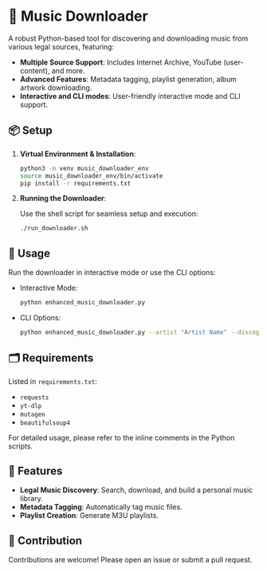 # 🎵 Music Downloader

A robust Python-based tool for discovering and downloading music from various legal sources, featuring:

- **Multiple Source Support**: Includes Internet Archive, YouTube (user-content), and more.
- **Advanced Features**: Metadata tagging, playlist generation, album artwork downloading.
- **Interactive and CLI modes**: User-friendly interactive mode and CLI support.

## 📦 Setup

1. **Virtual Environment & Installation**:

   ```bash
   python3 -m venv music_downloader_env
   source music_downloader_env/bin/activate
   pip install -r requirements.txt
   ```

2. **Running the Downloader**:
   
   Use the shell script for seamless setup and execution:

   ```bash
   ./run_downloader.sh
   ```

## 🔧 Usage

Run the downloader in interactive mode or use the CLI options:

- Interactive Mode:

  ```bash
  python enhanced_music_downloader.py
  ```

- CLI Options:

  ```bash
  python enhanced_music_downloader.py --artist "Artist Name" --discography
  ```

## 🗂️ Requirements

Listed in `requirements.txt`:

- `requests`
- `yt-dlp`
- `mutagen`
- `beautifulsoup4`

For detailed usage, please refer to the inline comments in the Python scripts.

## 🚀 Features

- **Legal Music Discovery**: Search, download, and build a personal music library.
- **Metadata Tagging**: Automatically tag music files.
- **Playlist Creation**: Generate M3U playlists.

## 🤝 Contribution

Contributions are welcome! Please open an issue or submit a pull request.


